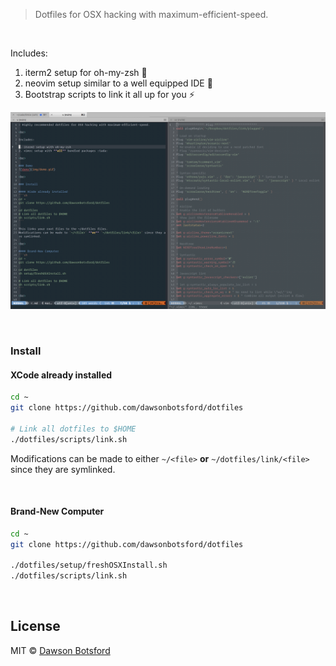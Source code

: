 > Dotfiles for OSX hacking with maximum-efficient-speed.

<br>

Includes:

1. iterm2 setup for oh-my-zsh 💁
2. neovim setup similar to a well equipped IDE 💅
3. Bootstrap scripts to link it all up for you ⚡️

![demo](img/demo.png)

<br>

### Install

#### XCode already installed
```sh
cd ~
git clone https://github.com/dawsonbotsford/dotfiles

# Link all dotfiles to $HOME
./dotfiles/scripts/link.sh
```

Modifications can be made to either `~/<file>` **or** `~/dotfiles/link/<file>` since they are symlinked.

<br>

#### Brand-New Computer
```sh
cd ~
git clone https://github.com/dawsonbotsford/dotfiles

./dotfiles/setup/freshOSXInstall.sh
./dotfiles/scripts/link.sh
```

<br>

## License

MIT © [Dawson Botsford](http://dawsonbotsford.com)
